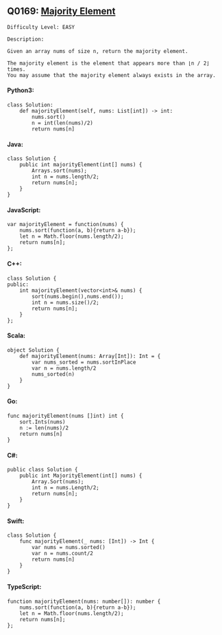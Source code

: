 ## Q0169: [Majority Element](https://leetcode.com/problems/majority-element/)

```
Difficulty Level: EASY
```

```
Description:

Given an array nums of size n, return the majority element.

The majority element is the element that appears more than ⌊n / 2⌋ times.
You may assume that the majority element always exists in the array.
```

#### Python3:

```
class Solution:
    def majorityElement(self, nums: List[int]) -> int:
        nums.sort()
        n = int(len(nums)/2)
        return nums[n]
```

#### Java:

```
class Solution {
    public int majorityElement(int[] nums) {
        Arrays.sort(nums);
        int n = nums.length/2;
        return nums[n];
    }
}
```

#### JavaScript:

```
var majorityElement = function(nums) {
    nums.sort(function(a, b){return a-b});
    let n = Math.floor(nums.length/2);
    return nums[n];
};
```

#### C++:

```
class Solution {
public:
    int majorityElement(vector<int>& nums) {
        sort(nums.begin(),nums.end());
        int n = nums.size()/2;
        return nums[n];
    }
};
```

#### Scala:

```
object Solution {
    def majorityElement(nums: Array[Int]): Int = {
        var nums_sorted = nums.sortInPlace
        var n = nums.length/2
        nums_sorted(n)
    }
}
```

#### Go:

```
func majorityElement(nums []int) int {
    sort.Ints(nums)
    n := len(nums)/2
    return nums[n]
}
```

#### C#:

```
public class Solution {
    public int MajorityElement(int[] nums) {
        Array.Sort(nums);
        int n = nums.Length/2;
        return nums[n];
    }
}
```

#### Swift:

```
class Solution {
    func majorityElement(_ nums: [Int]) -> Int {
        var nums = nums.sorted()
        var n = nums.count/2
        return nums[n]
    }
}
```

#### TypeScript:

```
function majorityElement(nums: number[]): number {
    nums.sort(function(a, b){return a-b});
    let n = Math.floor(nums.length/2);
    return nums[n];
};
```